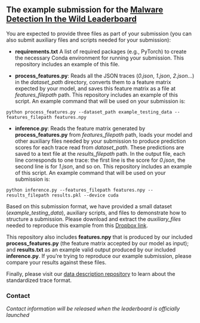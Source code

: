## The example submission for the **[Malware Detection In the Wild Leaderboard](https://malwaredetectioninthewild.github.io/)**

You are expected to provide three files as part of your submission (you can also submit auxiliary files and scripts needed for your submission):

* **requirements.txt** A list of required packages (e.g., PyTorch) to create the necessary Conda environment for running your submission. This repository includes an example of this file.

* **process_features.py**: Reads all the JSON traces (*0.json*, *1.json*, *2.json*...) in the *dataset_path* directory, converts them to a feature matrix expected by your model, and saves this feature matrix as a file at *features_filepath* path. This repository includes an example of this script. An example command that will be used on your submission is:

`python process_features.py --dataset_path example_testing_data --features_filepath features.npy`

* **inference.py**: Reads the feature matrix generated by **process_features.py** from *features_filepath* path, loads your model and other auxiliary files needed by your submission to produce prediction scores for each trace read from *dataset_path*. These predictions are saved to a text file at the *results_filepath* path. In the output file, each line corresponds to one trace: the first line is the score for *0.json*, the second line is for *1.json*, and so on. This repository includes an example of this script. An example command that will be used on your submission is:

`python inference.py --features_filepath features.npy --results_filepath results.pkl --device cuda`

Based on this submission format, we have provided a small dataset (*example_testing_data*), auxiliary scripts, and files to demonstrate how to structure a submission. Please download and extract the *auxiliary_files* needed to reproduce this example from this [Dropbox link](https://www.dropbox.com/scl/fi/b37ovcwz53psot2rz1r85/auxiliary_files.zip?rlkey=x5g39stfpxc6enuuhukbeydy0&st=r3jkka0z&dl=1).


This repository also includes **features.npy** that is produced by our included **process_features.py** (the feature matrix accepted by our model as input); and **results.txt** as an example valid output produced by our included **inference.py**. If you're trying to reproduce our example submission, please compare your results against these files.

Finally, please visit our [data description repository](https://github.com/malwaredetectioninthewild/explore_data) to learn about the standardized trace format.

<h3> Contact </h3>

*Contact information will be released when the leaderboard is officially launched*
